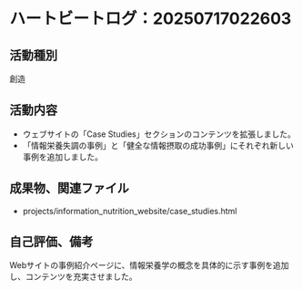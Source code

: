 # ハートビートログ：20250717022603

## 活動種別
創造

## 活動内容
- ウェブサイトの「Case Studies」セクションのコンテンツを拡張しました。
- 「情報栄養失調の事例」と「健全な情報摂取の成功事例」にそれぞれ新しい事例を追加しました。

## 成果物、関連ファイル
- projects/information_nutrition_website/case_studies.html

## 自己評価、備考
Webサイトの事例紹介ページに、情報栄養学の概念を具体的に示す事例を追加し、コンテンツを充実させました。
